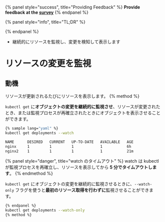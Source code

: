 {% panel style="success", title="Providing Feedback" %}
**Provide feedback at the [survey](https://www.surveymonkey.com/r/JH35X82)**
{% endpanel %}

{% panel style="info", title="TL;DR" %}

{% endpanel %}
- 継続的にリソースを監視し、変更を検知して表示します

# リソースの変更を監視

## 動機

リソースが更新されるたびにリソースを表示します。
{% method %}

`kubectl get` に**オブジェクトの変更を継続的に監視させ**、リソースが変更されたとき、または監視プロセスが再確立されたときにオブジェクトを表示させることができます。

```bash
{% sample lang="yaml" %}
kubectl get deployments --watch
```

```bash
NAME      DESIRED   CURRENT   UP-TO-DATE   AVAILABLE   AGE
nginx     1         1         1            1           6h
nginx2    1         1         1            1           21m
```

{% panel style="danger", title="watch のタイムアウト" %}
watch は kubectl が監視プロセスを再確立し、リソースを表示してから **5 分でタイムアウトします**。
{% endmethod %}

`kubectl get` にオブジェクトの変更を継続的に監視させるときに、`--watch-only` フラグを使うと**最初のリソース取得を行わずに**監視させることができます。

```bash
{% endpanel %}
kubectl get deployments --watch-only
{% method %}
```
